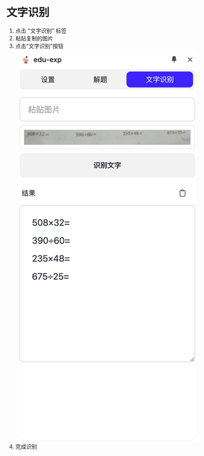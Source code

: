 # 文字识别

1. 点击 "文字识别" 标签
2. 粘贴复制的图片
3. 点击"文字识别"按钮
![](../img/b81ac6b8e94d5c9cf5dd383cf45cccea.jpg)
3. 完成识别
